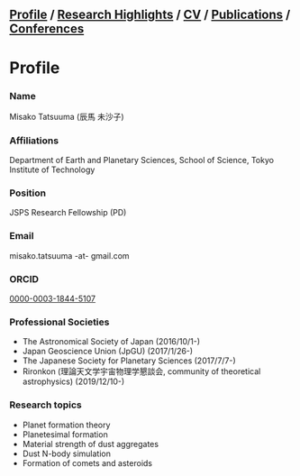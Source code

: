 ## [Profile](https://mtatsuuma.github.io/) / [Research Highlights](https://mtatsuuma.github.io/) / [CV](https://mtatsuuma.github.io/) / [Publications](https://mtatsuuma.github.io/) / [Conferences](https://mtatsuuma.github.io/)

# Profile

### Name
Misako Tatsuuma (辰馬 未沙子)

### Affiliations
Department of Earth and Planetary Sciences, School of Science, Tokyo Institute of Technology

### Position
JSPS Research Fellowship (PD)

### Email
misako.tatsuuma -at- gmail.com

### ORCID
<a href="https://orcid.org/0000-0003-1844-5107" target="_blank" rel="noopener noreferrer">0000-0003-1844-5107</a>

### Professional Societies
- The Astronomical Society of Japan (2016/10/1-)
- Japan Geoscience Union (JpGU) (2017/1/26-)
- The Japanese Society for Planetary Sciences (2017/7/7-)
- Rironkon (理論天文学宇宙物理学懇談会, community of theoretical astrophysics) (2019/12/10-)

### Research topics
- Planet formation theory
- Planetesimal formation
- Material strength of dust aggregates
- Dust N-body simulation
- Formation of comets and asteroids
